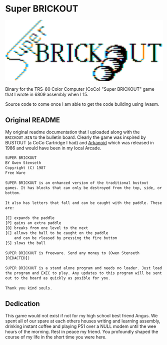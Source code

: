 # Super BRICKOUT

![LOGO](images/SuperBRICKOUT.png)

Binary for the TRS-80 Color Computer (CoCo) "Super BRICKOUT" game that I wrote in 6809 assembly when I 15. 

Source code to come once I am able to get the code building using lwasm.
## Original README

My original readme documentation that I uploaded along with the `BRICKOUT.BIN` to the bulletin board. Clearly the game was inspired by BUSTOUT (a CoCo Cartridge I had) and [Arkanoid](https://en.wikipedia.org/wiki/Arkanoid) which was released in 1986 and would have been in my local Arcade.

    SUPER BRICKOUT 
    BY Owen Stenseth
    Copyright (C) 1987
    Free Ware 
    
    SUPER BRICKOUT is an enhanced version of the traditional bustout games. It has blocks that can only be destroyed from the top, side, or bottom. 
    
    It also has letters that fall and can be caught with the paddle. These are:
    
    [E] expands the paddle
    [P] gains an extra paddle
    [B] breaks from one level to the next
    [C] allows the ball to be caught on the paddle 
        and can be rleased by pressing the fire button
    [S] slows the ball
    
    SUPER BRICKOUT is freeware. Send any money to (Owen Stenseth [REDACTED])
    
    SUPER BRICKOUT is a stand alone program and needs no loader. Just load the program and EXEC to play. Any updates to this program will be sent out to the board as quickly as posible for you.
    
    Thank you kind souls.

## Dedication

This game would not exist if not for my high school best friend Angus. We spent all of our spare at each others houses writing and learning assembly, drinking instant coffee and playing P51 over a NULL modem until the wee hours of the morning. Rest in peace my friend. You profoundly shaped the course of my life in the short time you were here.